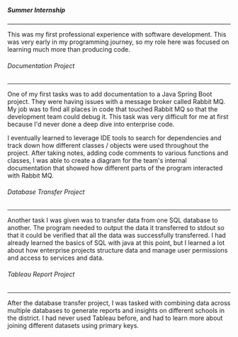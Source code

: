 ##### Summer Internship

---

This was my first professional experience with software development. This was very early in my programming journey, so my role here was focused on learning much more than producing code. 

###### Documentation Project 

---

One of my first tasks was to add documentation to a Java Spring Boot project. They were having issues with a message broker called Rabbit MQ. My job was to find all places in code that touched Rabbit MQ so that the development team could debug it. This task was very difficult for me at first because I'd never done a deep dive into enterprise code. 

I eventually learned to leverage IDE tools to search for dependencies and track down how different classes / objects were used throughout the project. After taking notes, adding code comments to various functions and classes, I was able to create a diagram for the team's internal documentation that showed how different parts of the program interacted with Rabbit MQ. 

###### Database Transfer Project

---

Another task I was given was to transfer data from one SQL database to another. The program needed to output the data it transferred to stdout so that it could be verified that all the data was successfully transferred. I had already learned the basics of SQL with java at this point, but I learned a lot about how enterprise projects structure data and manage user permissions and access to services and data.

###### Tableau Report Project

---

After the database transfer project, I was tasked with combining data across multiple databases to generate reports and insights on different schools in the district. I had never used Tableau before, and had to learn more about joining different datasets using primary keys.
